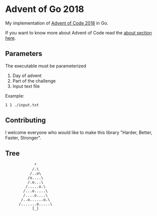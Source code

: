 # Advent of Go 2018

My implementation of [Advent of Code 2018](https://adventofcode.com/2018) in Go.

If you want to know more about Advent of Code read the [about section here](https://adventofcode.com/2018/about).

## Parameters

The executable must be parameterized

1. Day of advent
2. Part of the challenge
3. Input text file

Example:

```
1 1 ./input.txt
```

## Contributing

I welcome everyone who would like to make this library "Harder, Better, Faster, Stronger".

## Tree

```
             *
            /.\
           /..o\
          /o....\
          /.o...\
         /.....o.\
        /...o.....\
        /....o....\
       /..o......o.\
      /.......o.....\
            [_]
```
